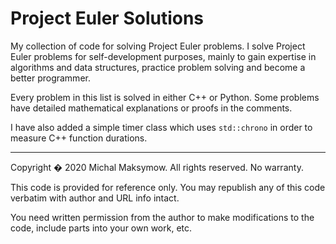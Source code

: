 Project Euler Solutions
=======================

My collection of code for solving Project Euler problems. I solve Project Euler problems for self-development purposes, mainly to gain expertise in algorithms and data structures, practice problem solving and become a better programmer.

Every problem in this list is solved in either C++ or Python. Some problems have detailed mathematical explanations or proofs in the comments.

I have also added a simple timer class which uses `std::chrono` in order to measure C++ function durations.

----

Copyright � 2020 Michal Maksymow. All rights reserved. No warranty.

This code is provided for reference only. You may republish any of this code verbatim with author and URL info intact.

You need written permission from the author to make modifications to the code, include parts into your own work, etc.
